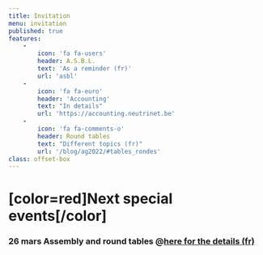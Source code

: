 ```yaml
---
title: Invitation
menu: invitation
published: true
features:
    -
        icon: 'fa fa-users'
        header: A.S.B.L.
        text: 'As a reminder (fr)'
        url: 'asbl'
    -
        icon: 'fa fa-euro'
        header: 'Accounting'
        text: "In details"
        url: 'https://accounting.neutrinet.be'
    -
        icon: 'fa fa-comments-o'
        header: Round tables
        text: "Different topics (fr)"
        url: '/blog/ag2022/#tables_rondes'
class: offset-box
---
```


# [color=red]Next special events[/color]

### 26 mars Assembly and round tables @[here for the details (fr)](/blog/ag2022)